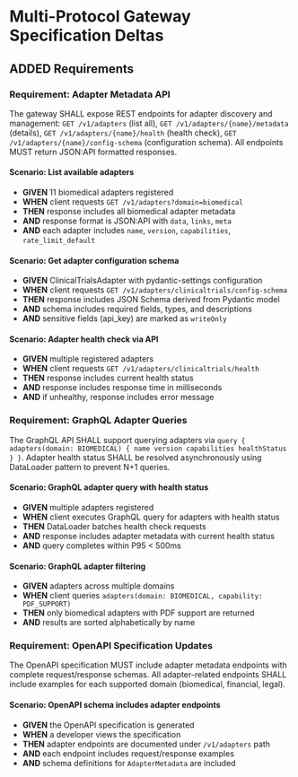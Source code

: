# Multi-Protocol Gateway Specification Deltas

## ADDED Requirements

### Requirement: Adapter Metadata API

The gateway SHALL expose REST endpoints for adapter discovery and management: `GET /v1/adapters` (list all), `GET /v1/adapters/{name}/metadata` (details), `GET /v1/adapters/{name}/health` (health check), `GET /v1/adapters/{name}/config-schema` (configuration schema). All endpoints MUST return JSON:API formatted responses.

#### Scenario: List available adapters

- **GIVEN** 11 biomedical adapters registered
- **WHEN** client requests `GET /v1/adapters?domain=biomedical`
- **THEN** response includes all biomedical adapter metadata
- **AND** response format is JSON:API with `data`, `links`, `meta`
- **AND** each adapter includes `name`, `version`, `capabilities`, `rate_limit_default`

#### Scenario: Get adapter configuration schema

- **GIVEN** ClinicalTrialsAdapter with pydantic-settings configuration
- **WHEN** client requests `GET /v1/adapters/clinicaltrials/config-schema`
- **THEN** response includes JSON Schema derived from Pydantic model
- **AND** schema includes required fields, types, and descriptions
- **AND** sensitive fields (api_key) are marked as `writeOnly`

#### Scenario: Adapter health check via API

- **GIVEN** multiple registered adapters
- **WHEN** client requests `GET /v1/adapters/clinicaltrials/health`
- **THEN** response includes current health status
- **AND** response includes response time in milliseconds
- **AND** if unhealthy, response includes error message

### Requirement: GraphQL Adapter Queries

The GraphQL API SHALL support querying adapters via `query { adapters(domain: BIOMEDICAL) { name version capabilities healthStatus } }`. Adapter health status SHALL be resolved asynchronously using DataLoader pattern to prevent N+1 queries.

#### Scenario: GraphQL adapter query with health status

- **GIVEN** multiple adapters registered
- **WHEN** client executes GraphQL query for adapters with health status
- **THEN** DataLoader batches health check requests
- **AND** response includes adapter metadata with current health status
- **AND** query completes within P95 < 500ms

#### Scenario: GraphQL adapter filtering

- **GIVEN** adapters across multiple domains
- **WHEN** client queries `adapters(domain: BIOMEDICAL, capability: PDF_SUPPORT)`
- **THEN** only biomedical adapters with PDF support are returned
- **AND** results are sorted alphabetically by name

### Requirement: OpenAPI Specification Updates

The OpenAPI specification MUST include adapter metadata endpoints with complete request/response schemas. All adapter-related endpoints SHALL include examples for each supported domain (biomedical, financial, legal).

#### Scenario: OpenAPI schema includes adapter endpoints

- **GIVEN** the OpenAPI specification is generated
- **WHEN** a developer views the specification
- **THEN** adapter endpoints are documented under `/v1/adapters` path
- **AND** each endpoint includes request/response examples
- **AND** schema definitions for `AdapterMetadata` are included
